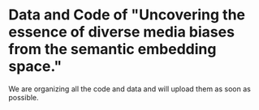 # Data and Code of "Uncovering the essence of diverse media biases from the semantic embedding space."

We are organizing all the code and data and will upload them as soon as possible.
